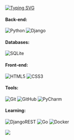 [![Typing SVG](https://readme-typing-svg.demolab.com?font=Fira+Code&duration=4000&pause=2000&background=5920FF00&width=435&lines=Hi+there%2C+I'm+Slava+%F0%9F%91%8B;Back-End+Web+Developer)](https://git.io/typing-svg)

#### Back-end:
![Python](https://img.shields.io/badge/python-3670A0?style=for-the-badge&logo=python&logoColor=ffdd54)
![Django](https://img.shields.io/badge/django-%23092E20.svg?style=for-the-badge&logo=django&logoColor=white)<br>

#### Databases:
![SQLite](https://img.shields.io/badge/sqlite-%2307405e.svg?style=for-the-badge&logo=sqlite&logoColor=white)<br>

#### Front-end:
![HTML5](https://img.shields.io/badge/html5-%23E34F26.svg?style=for-the-badge&logo=html5&logoColor=white)
![CSS3](https://img.shields.io/badge/css3-%231572B6.svg?style=for-the-badge&logo=css3&logoColor=white)<br>

#### Tools:
![Git](https://img.shields.io/badge/git-%23F05033.svg?style=for-the-badge&logo=git&logoColor=white)
![GitHub](https://img.shields.io/badge/github-%23121011.svg?style=for-the-badge&logo=github&logoColor=white)
![PyCharm](https://img.shields.io/badge/pycharm-143?style=for-the-badge&logo=pycharm&logoColor=black&color=black&labelColor=green)<br>

#### Learning:
![DjangoREST](https://img.shields.io/badge/DJANGO-REST-ff1709?style=for-the-badge&logo=django&logoColor=white&color=ff1709&labelColor=gray)
![Go](https://img.shields.io/badge/go-%2300ADD8.svg?style=for-the-badge&logo=go&logoColor=white)
![Docker](https://img.shields.io/badge/docker-%230db7ed.svg?style=for-the-badge&logo=docker&logoColor=white)<br>
<br>
![](https://komarev.com/ghpvc/?username=DjangoTamer)

<!--
ADDITIONAL:
[![KnlnKS's LeetCode stats](https://leetcode-stats-six.vercel.app/api?username=djangotamer&theme=dark)](https://github.com/KnlnKS/leetcode-stats)

RESOURCE:
https://github.com/denvercoder1/readme-typing-svg
https://github.com/Ileriayo/markdown-badges
-->
